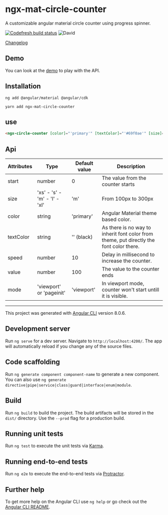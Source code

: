# ngx-mat-circle-counter

A customizable angular material circle counter using progress spinner.

[![Codefresh build status]( https://g.codefresh.io/api/badges/pipeline/fbaldo31/fbaldo31%2Fngx-mat-circle-counter%2Fngx-mat-circle-counter?branch=master&key=eyJhbGciOiJIUzI1NiJ9.NWM2MTFjNmMxMmE5NTYyZTZhYWQ3YTRl.S6H0kL3RuTkulI3shIONacgTBojrmumEo9peBrC4buw&type=cf-1)]( https://g.codefresh.io/pipelines/ngx-mat-circle-counter/builds?repoOwner=fbaldo31&repoName=ngx-mat-circle-counter&serviceName=fbaldo31%2Fngx-mat-circle-counter&filter=trigger:build~Build;branch:master;pipeline:5c80c0134cdef24ecbf23179~ngx-mat-circle-counter) ![David](https://img.shields.io/david/fbaldo31/ngx-mat-circle-counter.svg)

[Changelog](https://github.com/fbaldo31/ngx-mat-circle-counter/blob/master/CHANGELOG.md)

## Demo

You can look at the [demo](https://fbaldo31.github.io/ngx-mat-circle-counter/) to play with the API.

## Installation

`ng add @angular/material @angular/cdk`

`yarn add ngx-mat-circle-counter`

## use

```html
<ngx-circle-counter [color]="'primary'" [textColor]="'#69f0ae'" [size]="'xs'"></ngx-circle-counter>
```

## Api

Attributes|Type|Default value|Description
----------|----|-------------|-----------
start|number|0|The value from the counter starts|
size|'xs' - 's' - 'm' - 'l' - 'xl'|'m'|From 100px to 300px
color|string|'primary'|Angular Material theme based color.
textColor|string|'' (black)|As there is no way to inherit font color from theme, put directly the font color there.
speed|number|10|Delay in millisecond to increase the counter.
value|number|100|The value to the counter ends|
mode|'viewport' or 'pageinit'|'viewport'|In viewport mode, counter won't start untill it is visible.

------------------------------------------------

This project was generated with [Angular CLI](https://github.com/angular/angular-cli) version 8.0.6.

## Development server

Run `ng serve` for a dev server. Navigate to `http://localhost:4200/`. The app will automatically reload if you change any of the source files.

## Code scaffolding

Run `ng generate component component-name` to generate a new component. You can also use `ng generate directive|pipe|service|class|guard|interface|enum|module`.

## Build

Run `ng build` to build the project. The build artifacts will be stored in the `dist/` directory. Use the `--prod` flag for a production build.

## Running unit tests

Run `ng test` to execute the unit tests via [Karma](https://karma-runner.github.io).

## Running end-to-end tests

Run `ng e2e` to execute the end-to-end tests via [Protractor](http://www.protractortest.org/).

## Further help

To get more help on the Angular CLI use `ng help` or go check out the [Angular CLI README](https://github.com/angular/angular-cli/blob/master/README.md).
